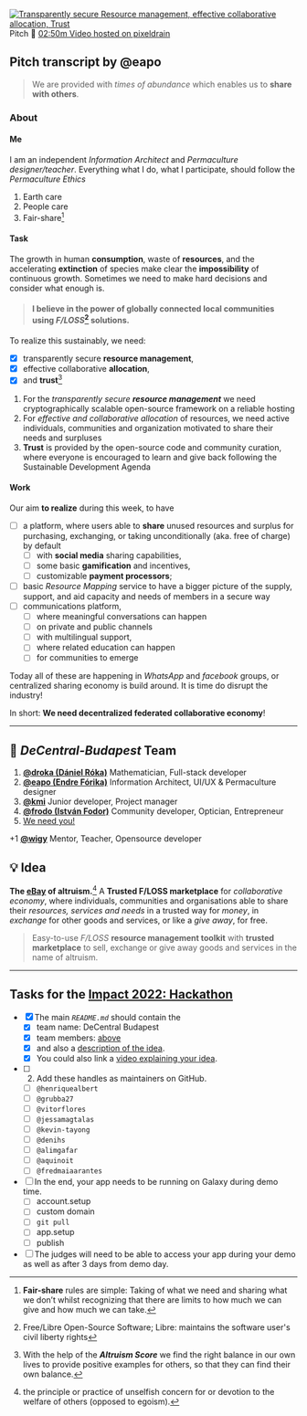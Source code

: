 [![Transparently secure Resource management, effective collaborative allocation, Trust](https://user-images.githubusercontent.com/4000929/192081476-ca7f6c14-102d-4538-9b94-35e187c8585f.png)](https://pixeldrain.com/u/HWtH1eWg)
Pitch :movie_camera: [02:50m Video hosted on pixeldrain](https://pixeldrain.com/u/HWtH1eWg) 

## Pitch transcript by @eapo

> We are provided with _times of abundance_ which enables us to **share with others**.

### About
#### Me
I am an independent *Information Architect* and *Permaculture designer/teacher*. Everything what I do, what I participate, should follow the *Permaculture Ethics*
1. Earth care
2. People care
3. Fair-share[^FairShare]

[^FairShare]: **Fair-share** rules are simple: Taking of what we need and sharing what we don’t whilst recognizing that there are limits to how much we can give and how much we can take.

#### Task
The growth in human **consumption**, waste of **resources**, and the accelerating **extinction** of species make clear the **impossibility** of continuous growth.
Sometimes we need to make hard decisions and consider what enough is.

> #### I believe in the power of **globally connected** **local communities** using *F/LOSS*[^FLOSS] solutions.

To realize this sustainably, we need:
- [x] transparently secure **resource management**,
- [x] effective collaborative **allocation**,
- [x] and **trust**[^AltruismScore]

[^AltruismScore]:With the help of the ***Altruism Score*** we find the right balance in our own lives to provide positive examples for others, so that they can find their own balance.

1. For the *transparently secure **resource management*** we need cryptographically scalable open-source framework on a reliable hosting
2. For *effective and collaborative allocation* of resources, we need active individuals, communities and organization motivated to share their needs and surpluses
3. **Trust** is provided by the open-source code and community curation, where everyone is encouraged to learn and give back following the Sustainable Development Agenda

#### Work
Our aim **to realize** during this week, to have 
- [ ] a platform, where users able to **share** unused resources and surplus for purchasing, exchanging, or taking unconditionally (aka. free of charge) by default 
    - [ ] with **social media** sharing capabilities,
    - [ ] some basic **gamification** and incentives,
    - [ ] customizable **payment processors**;
- [ ] basic *Resource Mapping* service to have a bigger picture of the supply, support, and aid capacity and needs of members in a secure way
- [ ] communications platform,
    - [ ] where meaningful conversations can happen 
    - [ ] on private and public channels 
    - [ ] with multilingual support,
    - [ ] where related education can happen
    - [ ] for communities to emerge

Today all of these are happening in _WhatsApp_
and _facebook_ groups, or centralized sharing economy is build around. It is time do disrupt the industry!

In short: **We need decentralized federated collaborative economy**!

---

## :grapes: *DeCentral-Budapest* Team
1. <i class="fa fa-user"></i> [**@droka (Dániel Róka)**](https://github.com/droka)
Mathematician, Full-stack developer
2. <i class="fa fa-user"></i> [**@eapo (Endre Fórika)**](https://www.linkedin.com/in/forikaendre/)
Information Architect, UI/UX & Permaculture designer
3. <i class="fa fa-user"></i> [**@kmi**](https://github.com/kmildi)
Junior developer, Project manager
4. <i class="fa fa-user"></i> [**@frodo (István Fodor)**](https://www.linkedin.com/in/fodor-istv%C3%A1n-b96435163/)
Community developer, Optician, Entrepreneur
5. <i class="fa fa-user"></i> [We need you!](mailto:altruist@valto.ro)

+1 <i class="fa fa-user"></i> [**@wigy**](https://github.com/wigy-opensource-developer)
Mentor, Teacher, Opensource developer

## :bulb: Idea
**The [eBay](https://en.wikipedia.org/wiki/EBay) of altruism.**[^altruism] A **Trusted F/LOSS marketplace** for *collaborative economy*, where individuals, communities and organisations able to share their *resources, services and needs* in a trusted way for *money*, in *exchange* for other goods and services, or like a *give away*, for free.

> Easy-to-use *F/LOSS* **resource management toolkit** with **trusted marketplace** to sell, exchange or give away goods and services in the name of altruism.

[^altruism]: the principle or practice of unselfish concern for or devotion to the welfare of others (opposed to egoism).
[^Altruist]: a person unselfishly concerned for or devoted to the welfare of others (opposed to egoist).
[^FLOSS]: Free/Libre Open-Source Software; Libre: maintains the software user's civil liberty rights

---

## Tasks for the [Impact 2022: Hackathon](https://impact.meteor.com/hackathon)
- [x] The main *`README.md`* should contain the
    - [x] team name: DeCentral Budapest
    - [x] team members: [above](#grapes-decentral-budapest-team)
    - [x] and also a [description of the idea](#bulb-idea).
    - [x] You could also link a [video explaining your idea](https://pixeldrain.com/u/HWtH1eWg).
- [ ] 2. Add these handles as maintainers on GitHub.
    - [ ] `@henriquealbert`
    - [ ] `@grubba27`
    - [ ] `@vitorflores`
    - [ ] `@jessamagtalas`
    - [ ] `@kevin-tayong`
    - [ ] `@denihs`
    - [ ] `@alimgafar`
    - [ ] `@aquinoit`
    - [ ] `@fredmaiaarantes`
- [ ] In the end, your app needs to be running on Galaxy during demo time.
    - [ ] account.setup
    - [ ] custom domain
    - [ ] `git pull`
    - [ ] app.setup
    - [ ] publish
- [ ] The judges will need to be able to access your app during your demo as well as after 3 days from demo day.
